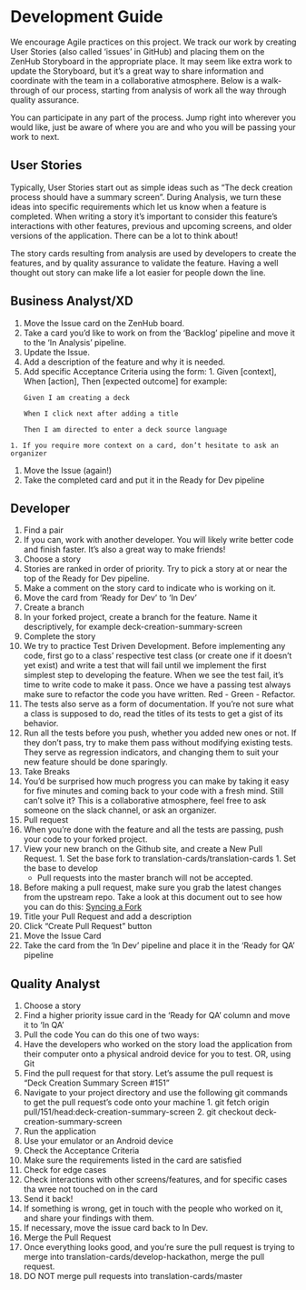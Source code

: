 # Development Guide

We encourage Agile practices on this project. We track our work by creating User Stories (also called ‘issues’ in GitHub) and placing them on the ZenHub Storyboard in the appropriate place. It may seem like extra work to update the Storyboard, but it’s a great way to share information and coordinate with the team in a collaborative atmosphere. Below is a walk-through of our process, starting from analysis of work all the way through quality assurance.

You can participate in any part of the process. Jump right into wherever you would like, just be aware of where you are and who you will be passing your work to next.

## User Stories
Typically, User Stories start out as simple ideas such as “The deck creation process should have a summary screen”. During Analysis, we turn these ideas into specific requirements which let us know when a feature is completed. When writing a story it’s important to consider this feature’s interactions with other features, previous and upcoming screens, and older versions of the application. There can be a lot to think about!

The story cards resulting from analysis are used by developers to create the features, and by quality assurance to validate the feature. Having a well thought out story can make life a lot easier for people down the line.

## Business Analyst/XD
1. Move the Issue card on the ZenHub board.
  1. Take a card you’d like to work on from the ‘Backlog’ pipeline and move it to the ‘In Analysis’ pipeline.
1. Update the Issue.
  1. Add a description of the feature and why it is needed.
  1. Add specific Acceptance Criteria using the form:
    1. Given [context], When [action], Then [expected outcome] for example:
      ```
      Given I am creating a deck
    
      When I click next after adding a title
    
      Then I am directed to enter a deck source language
      ```
    1. If you require more context on a card, don’t hesitate to ask an organizer
1. Move the Issue (again!)
  1. Take the completed card and put it in the Ready for Dev pipeline

## Developer
1. Find a pair
  1. If you can, work with another developer. You will likely write better code and finish faster. It’s also a great way to make friends!
2. Choose a story
  1. Stories are ranked in order of priority. Try to pick a story at or near the top of the Ready for Dev pipeline.
  1. Make a comment on the story card to indicate who is working on it.
  1. Move the card from ‘Ready for Dev’ to ‘In Dev’
3. Create a branch
  1. In your forked project, create a branch for the feature. Name it descriptively, for example deck-creation-summary-screen
4. Complete the story
  1. We try to practice Test Driven Development. Before implementing any code, first go to a class’ respective test class (or create one if it doesn’t yet exist) and write a test that will fail until we implement the first simplest step to developing the feature. When we see the test fail, it’s time to write code to make it pass. Once we have a passing test always make sure to refactor the code you have written. Red - Green - Refactor.
  1. The tests also serve as a form of documentation. If you’re not sure what a class is supposed to do, read the titles of its tests to get a gist of its behavior.
  1. Run all the tests before you push, whether you added new ones or not. If they don’t pass, try to make them pass without modifying existing tests. They serve as regression indicators, and changing them to suit your new feature should be done sparingly.
5. Take Breaks
  1. You’d be surprised how much progress you can make by taking it easy for five minutes and coming back to your code with a fresh mind. Still can’t solve it? This is a collaborative atmosphere, feel free to ask someone on the slack channel, or ask an organizer.
6. Pull request
  1. When you’re done with the feature and all the tests are passing, push your code to your forked project.
  2. View your new branch on the Github site, and create a New Pull Request.
    1. Set the base fork to translation-cards/translation-cards
    1. Set the base to develop 
      * Pull requests into the master branch will not be accepted. 
  3. Before making a pull request, make sure you grab the latest changes from the upstream repo. Take a look at this document out to see how you can do this: [Syncing a Fork](https://help.github.com/articles/syncing-a-fork/)
  4. Title your Pull Request and add a description
  5. Click “Create Pull Request” button
7. Move the Issue Card
  1. Take the card from the ‘In Dev’ pipeline and place it in the ‘Ready for QA’ pipeline

## Quality Analyst
1. Choose a story
  1. Find a higher priority issue card in the ‘Ready for QA’ column and move it to ‘In QA’
2. Pull the code
	You can do this one of two ways:
  1. Have the developers who worked on the story load the application from their computer onto a physical android device for you to test.
OR, using Git
  1. Find the pull request for that story. Let’s assume the pull request is “Deck Creation Summary Screen #151”
  2. Navigate to your project directory and use the following git commands to get the pull request’s code onto your machine
    1. git fetch origin pull/151/head:deck-creation-summary-screen
    2. git checkout deck-creation-summary-screen
3. Run the application
  1. Use your emulator or an Android device
4. Check the Acceptance Criteria
  1. Make sure the requirements listed in the card are satisfied
5. Check for edge cases
  1. Check interactions with other screens/features, and for specific cases tha wree not touched on in the card
6. Send it back!
  1. If something is wrong, get in touch with the people who worked on it, and share your findings with them.
  2. If necessary, move the issue card back to In Dev.
7. Merge the Pull Request
  1. Once everything looks good, and you’re sure the pull request is trying to merge into translation-cards/develop-hackathon, merge the pull request.
  2. DO NOT merge pull requests into translation-cards/master

